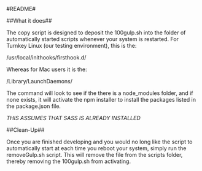 #README#

##What it does##

The copy script is designed to deposit the 100gulp.sh into the folder of automatically started scripts
whenever your system is restarted.  For Turnkey Linux (our testing environment), this is the:

/usr/local/inithooks/firsthook.d/

Whereas for Mac users it is the:

/Library/LaunchDaemons/

The command will look to see if the there is a node_modules folder, and if none exists, it will activate the
npm installer to install the packages listed in the package.json file.  

*THIS ASSUMES THAT SASS IS ALREADY INSTALLED*

##Clean-Up##

Once you are finished developing and you would no long like the script to automatically start at each
time you reboot your system, simply run the removeGulp.sh script.  This will remove the file from the
scripts folder, thereby removing the 100gulp.sh from activating.